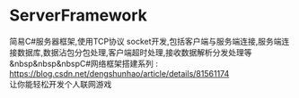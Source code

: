# ServerFramework
简易C#服务器框架,使用TCP协议 socket开发,包括客户端与服务端连接,服务端连接数据库,数据沾包分包处理,客户端超时处理,接收数据解析分发处理等<br>
&nbsp&nbsp&nbspC#网络框架搭建系列 : https://blog.csdn.net/dengshunhao/article/details/81561174 <br>
让你能轻松开发个人联网游戏
 

